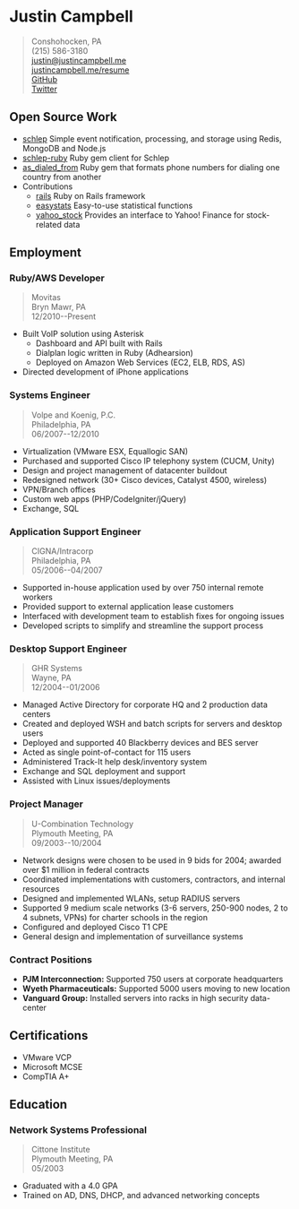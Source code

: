 # Justin Campbell
> Conshohocken, PA  
> (215) 586-3180  
> [justin@justincampbell.me](mailto:justin@justincampbell.me)  
> [justincampbell.me/resume](http://justincampbell.me/resume)  
> [GitHub](http://github.com/JustinCampbell)  
> [Twitter](http://twitter.com/JustinCampbell)

## Open Source Work
* [schlep](http://github.com/Movitas/schlep) Simple event notification, processing, and storage using Redis, MongoDB and Node.js
* [schlep-ruby](http://github.com/Movitas/schlep-ruby) Ruby gem client for Schlep
* [as_dialed_from](http://github.com/Movitas/as_dialed_from) Ruby gem that formats phone numbers for dialing one country from another
* Contributions
    * [rails](http://github.com/rails/rails) Ruby on Rails framework
    * [easystats](http://github.com/mgrigajtis/easystats) Easy-to-use statistical functions
    * [yahoo_stock](http://github.com/nas/yahoo_stock) Provides an interface to Yahoo! Finance for stock-related data

## Employment

### Ruby/AWS Developer
> Movitas  
> Bryn Mawr, PA  
> 12/2010--Present

* Built VoIP solution using Asterisk
    * Dashboard and API built with Rails
    * Dialplan logic written in Ruby (Adhearsion)
    * Deployed on Amazon Web Services (EC2, ELB, RDS, AS)
* Directed development of iPhone applications

### Systems Engineer
> Volpe and Koenig, P.C.  
> Philadelphia, PA  
> 06/2007--12/2010

* Virtualization (VMware ESX, Equallogic SAN)
* Purchased and supported Cisco IP telephony system (CUCM, Unity)
* Design and project management of datacenter buildout
* Redesigned network (30+ Cisco devices, Catalyst 4500, wireless)
* VPN/Branch offices
* Custom web apps (PHP/CodeIgniter/jQuery)
* Exchange, SQL

### Application Support Engineer
> CIGNA/Intracorp  
> Philadelphia, PA  
> 05/2006--04/2007

* Supported in-house application used by over 750 internal remote workers
* Provided support to external application lease customers
* Interfaced with development team to establish fixes for ongoing issues
* Developed scripts to simplify and streamline the support process

### Desktop Support Engineer
> GHR Systems  
> Wayne, PA  
> 12/2004--01/2006

* Managed Active Directory for corporate HQ and 2 production data centers
* Created and deployed WSH and batch scripts for servers and desktop users
* Deployed and supported 40 Blackberry devices and BES server
* Acted as single point-of-contact for 115 users
* Administered Track-It help desk/inventory system
* Exchange and SQL deployment and support
* Assisted with Linux issues/deployments

### Project Manager
> U-Combination Technology  
> Plymouth Meeting, PA  
> 09/2003--10/2004

* Network designs were chosen to be used in 9 bids for 2004; awarded over $1 million in federal contracts
* Coordinated implementations with customers, contractors, and internal resources
* Designed and implemented WLANs, setup RADIUS servers
* Supported 9 medium scale networks (3-6 servers, 250-900 nodes, 2 to 4 subnets, VPNs) for charter schools in the region
* Configured and deployed Cisco T1 CPE
* General design and implementation of surveillance systems

### Contract Positions
* **PJM Interconnection:** Supported 750 users at corporate headquarters
* **Wyeth Pharmaceuticals:** Supported 5000 users moving to new location
* **Vanguard Group:** Installed servers into racks in high security data-center

## Certifications

* VMware VCP
* Microsoft MCSE
* CompTIA A+

## Education
### Network Systems Professional
> Cittone Institute  
> Plymouth Meeting, PA  
> 05/2003

* Graduated with a 4.0 GPA
* Trained on AD, DNS, DHCP, and advanced networking concepts
